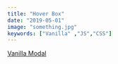 ```yaml
---
title: "Hover Box"
date: "2019-05-01"
image: "something.jpg"
keywords: ["Vanilla" ,"JS","CSS"]
---
```



<a href="https://codepen.io/legionista1994/full/rNVvaoO" target="_blank">
  Vanilla Modal
</a>


